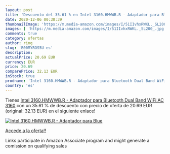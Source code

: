 ```yaml
---
layout: post
title: 'Descuento del 35.61 % en Intel 3160.HMWWB.R - Adaptador para Blue'
date: 2020-12-06 00:30:39
thumbnailImage: 'https://m.media-amazon.com/images/I/51IIvhxRWKL._SL200_.jpg'
images: [ 'https://m.media-amazon.com/images/I/51IIvhxRWKL._SL200_.jpg' ]
comments: true
category: ofertas
author: ring
slug: 'B00MYROS5U-es'
description:
actualPrice: 20.69 EUR
currency: EUR
price: 20.69
comparePrice: 32.13 EUR
inStock: true
prodname: 'Intel 3160.HMWWB.R - Adaptador para Bluetooth Dual Band WiFi AC 3160'
country: 'es'
---
```


Tienes [Intel 3160.HMWWB.R - Adaptador para Bluetooth Dual Band WiFi AC 3160](https://www.amazon.es/dp/B00MYROS5U/?tag=tolees-21) con un 35.61 % de descuento con precio de oferta de 20.69 EUR (original: 32.13 EUR) en el siguiente enlace!

[![Intel 3160.HMWWB.R - Adaptador para Blue](https://m.media-amazon.com/images/I/51IIvhxRWKL._SL200_.jpg)](https://www.amazon.es/dp/B00MYROS5U/?tag=tolees-21)

[Accede a la oferta!!](https://www.amazon.es/dp/B00MYROS5U/?tag=tolees-21)

Links participate in Amazon Associate program and might generate a comission on qualifying sales


